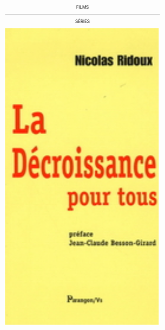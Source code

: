 <p align=center> FILMS </p>

---

<p align=center> SÉRIES </p>




<img src="/Fichiers_necessaires_au_fonctionnement_du_recueil/Livres/Photos/la_decroissance_pour_tous.jpg" alt="text" width="500px"/>
